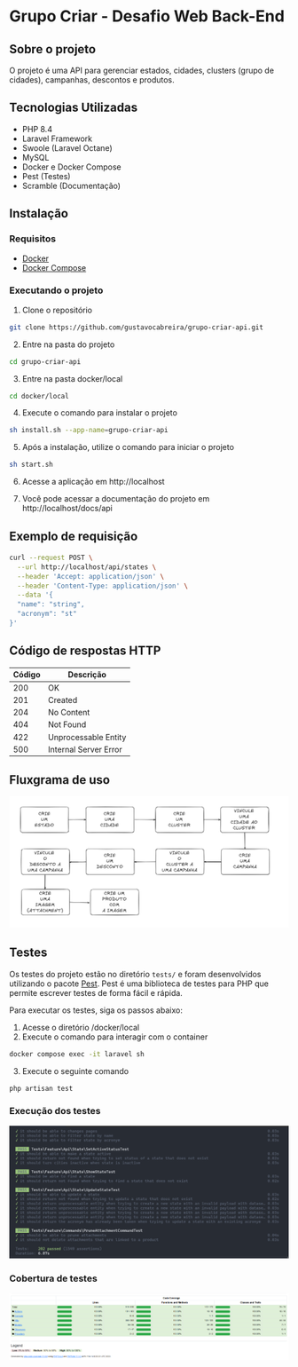 # Grupo Criar - Desafio Web Back-End

## Sobre o projeto

O projeto é uma API para gerenciar estados, cidades, clusters (grupo de cidades), campanhas, descontos e produtos.

## Tecnologias Utilizadas

- PHP 8.4
- Laravel Framework
- Swoole (Laravel Octane)
- MySQL
- Docker e Docker Compose
- Pest (Testes)
- Scramble (Documentação)

## Instalação

### Requisitos

- [Docker](https://docs.docker.com/engine/install/)
- [Docker Compose](https://docs.docker.com/compose/install/)

### Executando o projeto

1. Clone o repositório

```bash
git clone https://github.com/gustavocabreira/grupo-criar-api.git
```

2. Entre na pasta do projeto

```bash
cd grupo-criar-api
```

3. Entre na pasta docker/local

```bash
cd docker/local
```

4. Execute o comando para instalar o projeto

```bash
sh install.sh --app-name=grupo-criar-api
```

5. Após a instalação, utilize o comando para iniciar o projeto

```bash
sh start.sh
```

6. Acesse a aplicação em http://localhost

7. Você pode acessar a documentação do projeto em http://localhost/docs/api

## Exemplo de requisição

```sh
curl --request POST \
  --url http://localhost/api/states \
  --header 'Accept: application/json' \
  --header 'Content-Type: application/json' \
  --data '{
  "name": "string",
  "acronym": "st"
}'
```

## Código de respostas HTTP

| Código | Descrição             |
|--------|-----------------------|
| 200 | OK                    |
| 201 | Created               |
| 204 | No Content            |
| 404 | Not Found             |
| 422 | Unprocessable Entity  |
| 500 | Internal Server Error |

## Fluxgrama de uso

![Flow](public/images/flow.png)

## Testes

Os testes do projeto estão no diretório `tests/` e foram desenvolvidos utilizando o pacote [Pest](https://pestphp.com/docs/installation).
Pest é uma biblioteca de testes para PHP que permite escrever testes de forma fácil e rápida.

Para executar os testes, siga os passos abaixo:

1. Acesse o diretório /docker/local
2. Execute o comando para interagir com o container

```bash
docker compose exec -it laravel sh
```

3. Execute o seguinte comando

```bash
php artisan test
```

### Execução dos testes
![Testes](public/images/tests.png)

### Cobertura de testes
![Cobertura de Testes](public/images/tests_coverage.png)
